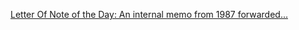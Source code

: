 ---
layout: post
wordpress_id: 760
wordpress_url: http://noesbueno.com/archives/760
date: '2010-08-25 12:00:05 -0500'
date_gmt: '2010-08-25 17:00:05 -0500'
body: |
  <p><a href="http://feedproxy.google.com/~r/feedburner/oicv/~3/5QWTm_4e4RU/1009213031">Letter Of Note of the Day: An internal memo from 1987 forwarded...</a></p>
---